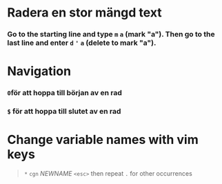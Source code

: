 # Radera en stor mängd text

### Go to the starting line and type ``m`` ``a`` (mark "a"). Then go to the last line and enter ``d`` ``'`` ``a``  (delete to mark "a").

# Navigation

### ``0``för att hoppa till början av en rad
### ``$`` för att hoppa till slutet av en rad


# Change variable names with vim keys


> `*` `cgn` _NEWNAME_ `<esc>` then repeat `.` for other occurrences